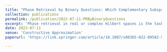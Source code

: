 ```yaml
---
title: "Phase Retrieval by Binary Questions: Which Complementary Subspace is Closer?"
collection: publications
permalink: /publication/2022-07-11-PRByBinaryQuestions
excerpt: 'Phase retrieval in real or complex Hilbert spaces is the task of recovering a vector, up to an overall unimodular multiplicative constant, from magnitudes of linear measurements. In this paper, we assume that the vector is normalized, but retain only qualitative, binary information about the measured magnitudes by comparing them with a threshold. In more specific, geometric terms, we choose a sequence of subspaces in a real or complex Hilbert space and only record whether a given vector is closer to the subspace than to the complementary subspace. The subspaces have half the dimension of the Hilbert space and are independent, uniformly distributed with respect to the action of the orthogonal or unitary groups. The main goal of this paper is to find a feasible algorithm for approximate recovery based on the information gained about the vector from these binary questions and to establish error bounds for its approximate recovery. We provide a pointwise bound for fixed input vectors and a uniform bound that controls the worst-case scenario among all inputs. Both bounds hold with high probability with respect to the choice of the subspaces.'
date: 2022-07-11
venue: 'Constructive Approximation'
paperurl: 'https://link.springer.com/article/10.1007/s00365-022-09582-5'

---
```

